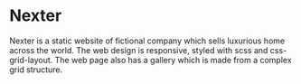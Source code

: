 # Nexter
Nexter is a static website of fictional company which sells luxurious home across the world. The web design is responsive, styled with scss and css-grid-layout. The web page also has a gallery which is made from a complex grid structure.
